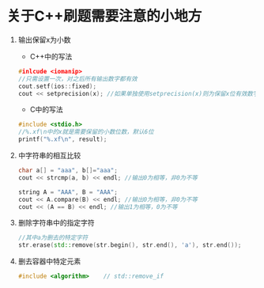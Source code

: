 # 关于C++刷题需要注意的小地方

1. 输出保留x为小数

   - C++中的写法

   ```c++
   #inlcude <iomanip>
   //只需设置一次，对之后所有输出数字都有效
   cout.setf(ios::fixed);
   cout << setprecision(x); //如果单独使用setprecision(x)则为保留x位有效数字
   ```

   - C中的写法

   ```C
   #include <stdio.h>
   //%.xf\n中的x就是需要保留的小数位数，默认6位
   printf("%.xf\n", result);
   ```

2. 中字符串的相互比较

    ```C++
    char a[] = "aaa", b[]="aaa";
    cout << strcmp(a, b) << endl; //输出0为相等，非0为不等

    string A = "AAA", B = "AAA";
    cout << A.compare(B) << endl; //输出0为相等，非0为不等
    cout << (A == B) << endl; //输出1为相等，0为不等
    ```

3. 删除字符串中的指定字符

    ```C++
    //其中a为删去的特定字符
    str.erase(std::remove(str.begin(), str.end(), 'a'), str.end());
    ```

4. 删去容器中特定元素

    ```C++
    #include <algorithm>    // std::remove_if
    ```
